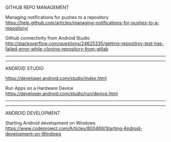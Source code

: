 GITHUB REPO MANAGEMENT

Managing notifications for pushes to a repository
https://help.github.com/articles/managing-notifications-for-pushes-to-a-repository/

Github connectivity from Android Studio
http://stackoverflow.com/questions/24625335/getting-repositroy-test-has-failed-error-while-cloning-repository-from-gitlab
____________________________________________________________________________________________________________________________

____________________________________________________________________________________________________________________________
ANDROID STUDIO

https://developer.android.com/studio/index.html
    
Run Apps on a Hardware Device  
https://developer.android.com/studio/run/device.html
____________________________________________________________________________________________________________________________

____________________________________________________________________________________________________________________________
ANDROID DEVELOPMENT

Starting Android development on Windows
  https://www.codeproject.com/Articles/800469/Starting-Android-development-on-Windows
  
  
